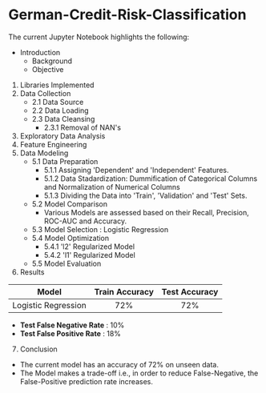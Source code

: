 # German-Credit-Risk-Classification

The current Jupyter Notebook highlights the following:

* Introduction
    * Background
    * Objective
1. Libraries Implemented
2. Data Collection
    * 2.1 Data Source
    * 2.2 Data Loading
    * 2.3 Data Cleansing
        * 2.3.1 Removal of NAN's
3. Exploratory Data Analysis
4. Feature Engineering
5. Data Modeling
    * 5.1 Data Preparation
        * 5.1.1 Assigning 'Dependent' and 'Independent' Features.
        * 5.1.2 Data Stadardization: Dummification of Categorical Columns and Normalization of Numerical Columns
        * 5.1.3 Dividing the Data into 'Train', 'Validation' and 'Test' Sets.
    * 5.2 Model Comparison
        - Various Models are assessed based on their Recall, Precision, ROC-AUC and Accuracy.
    * 5.3 Model Selection : Logistic Regression
    * 5.4 Model Optimization
        * 5.4.1 'l2' Regularized Model
        * 5.4.2 'l1' Regularized Model
    * 5.5 Model Evaluation
6. Results    

|**Model**| **Train Accuracy**| **Test Accuracy**|
|:-------:|:-----------------:|:--------------:|
| Logistic Regression |  72% | 72% |    

   * **Test False Negative Rate** : 10%
   * **Test False Positive Rate** : 18%

7. Conclusion    

* The current model has an accuracy of 72% on unseen data.
* The Model makes a trade-off i.e., in order to reduce False-Negative, the False-Positive prediction rate increases.
